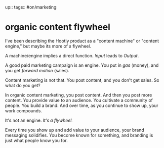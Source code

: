 up:: 
tags:: #on/marketing

# organic content flywheel


I've been describing the Hootly product as a "content machine" or 
"content engine," but maybe its more of a flywheel. 

A machine/engine implies a direct function. *Input* leads to *Output*.

A good paid marketing campaign is an engine. You put in *gas* (money), and you get *forward motion* (sales).

Content marketing is not that. You post content, and you don't get sales. So what do you get?

In organic content marketing, you post content. And then you post more content. You provide value to an audience. You cultivate a community of people. You build a brand. And over time, as you continue to show up, your work compounds. 

It's not an engine. *It's a flywheel.*

Every time you show up and add value to your audience, your brand messaging solidifies. You become known for something, and branding is just what people know you for.

